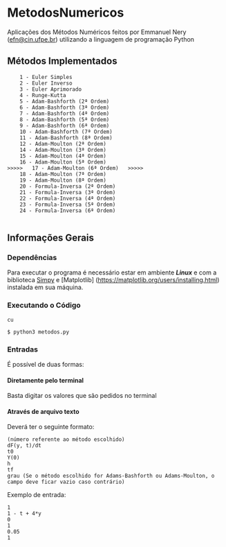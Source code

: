 # MetodosNumericos

Aplicações dos Métodos Numéricos feitos por Emmanuel Nery (efn@cin.ufpe.br) utilizando a linguagem de programação Python

## Métodos Implementados

```
	1 - Euler Simples
	2 - Euler Inverso
	3 - Euler Aprimorado
	4 - Runge-Kutta  
	5 - Adam-Bashforth (2ª Ordem)
	6 - Adam-Bashforth (3ª Ordem)
	7 - Adam-Bashforth (4ª Ordem)
	8 - Adam-Bashforth (5ª Ordem)
	9 - Adam-Bashforth (6ª Ordem)
  	10 - Adam-Bashforth (7ª Ordem)
  	11 - Adam-Bashforth (8ª Ordem)
	12 - Adam-Moulton (2ª Ordem)
	14 - Adam-Moulton (3ª Ordem)
	15 - Adam-Moulton (4ª Ordem)
	16 - Adam-Moulton (5ª Ordem)
>>>>>  	17 - Adam-Moulton (6ª Ordem)   >>>>>
  	18 - Adam-Moulton (7ª Ordem)
  	19 - Adam-Moulton (8ª Ordem)
	20 - Formula-Inversa (2ª Ordem)
	21 - Formula-Inversa (3ª Ordem)
	22 - Formula-Inversa (4ª Ordem)
	23 - Formula-Inversa (5ª Ordem)
	24 - Formula-Inversa (6ª Ordem)
	
```

## Informações Gerais

### Dependências

Para executar o programa é necessário estar em ambiente ***Linux*** e com a biblioteca [Simpy](http://docs.sympy.org/latest/install.html) e [Matplotlib] (https://matplotlib.org/users/installing.html) instalada em sua máquina.

### Executando o Código
	cu
```
$ python3 metodos.py

```

### Entradas

É possível de duas formas:

#### Diretamente pelo terminal

Basta digitar os valores que são pedidos no terminal

#### Através de arquivo texto

Deverá ter o seguinte formato:

```
(número referente ao método escolhido)
dF(y, t)/dt
t0
Y(0)
h
tf
grau (Se o método escolhido for Adams-Bashforth ou Adams-Moulton, o campo deve ficar vazio caso contrário)
```

Exemplo de entrada:

```
1
1 - t + 4*y
0
1
0.05
1
```

